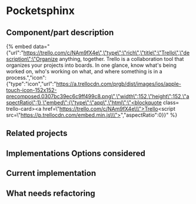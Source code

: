 # Pocketsphinx

## Component/part description



{% embed data="{\"url\":\"https://trello.com/c/NAm9fX4e\",\"type\":\"rich\",\"title\":\"Trello\",\"description\":\"Organize anything, together. Trello is a collaboration tool that organizes your projects into boards. In one glance, know what\'s being worked on, who\'s working on what, and where something is in a process.\",\"icon\":{\"type\":\"icon\",\"url\":\"https://a.trellocdn.com/prgb/dist/images/ios/apple-touch-icon-152x152-precomposed.0307bc39ec6c9ff499c8.png\",\"width\":152,\"height\":152,\"aspectRatio\":1},\"embed\":{\"type\":\"app\",\"html\":\"<blockquote class= trello-card><a href=\\\"https://trello.com/c/NAm9fX4e\\\">Trello</a></blockquote><script src=\\\"https://p.trellocdn.com/embed.min.js\\\"></script>\",\"aspectRatio\":0}}" %}

## Related projects

## Implementations Options considered

## Current implementation

## What needs refactoring

